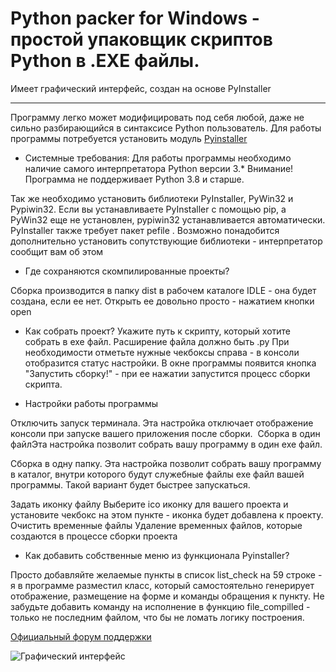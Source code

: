 
# Python packer for Windows - простой упаковщик скриптов Python в .EXE файлы.

Имеет графический интерфейс, создан на основе PyInstaller

***
Программу легко может модифицировать под себя любой, даже не сильно разбирающийся в синтаксисе Python пользователь.
Для работы программы потребуется установить модуль [Pyinstaller](https://pypi.org/project/PyInstaller/)

* Системные требования:
Для работы программы необходимо наличие самого интерпретатора Python версии 3.*
Внимание! Программа не поддерживает Python 3.8 и старше.

Так же необходимо установить библиотеки PyInstaller, PyWin32 и Pypiwin32. 
Если вы устанавливаете PyInstaller с помощью pip, а PyWin32 еще не установлен, pypiwin32 устанавливается автоматически.
PyInstaller также требует пакет pefile .
Возможно понадобится дополнительно установить сопутствующие библиотеки - интерпретатор сообщит вам об этом

* Где сохраняются скомпилированные проекты?

Сборка производится в папку dist в рабочем каталоге IDLE - она будет создана, если ее нет.​
Открыть ее довольно просто - нажатием кнопки open​
​
* Как собрать проект?
Укажите путь к скрипту, который хотите собрать в exe файл.
Расширение файла должно быть .py
При необходимости отметьте нужные чекбоксы справа - в консоли отобразится статус настройки.
В окне программы появится кнопка "Запустить сборку!" - при ее нажатии запустится процесс сборки скрипта.

* Настройки работы программы

Отключить запуск терминала.​
Эта настройка отключает отображение консоли при запуске вашего приложения после сборки.
​
Сборка в один файл​
Эта настройка позволит собрать вашу программу в один exe файл​.

Сборка в одну папку.​
Эта настройка позволит собрать вашу программу в каталог, внутри которого будут служебные файлы exe файл вашей программы​.
Такой вариант будет быстрее запускаться.

Задать иконку файлу
Выберите ico иконку для вашего проекта и установите чекбокс на этом пункте - иконка будет добавлена к проекту.
​
Очистить временные файлы​
Удаление временных файлов, которые создаются в процессе сборки проекта​

* Как добавить собственные меню из функционала Pyinstaller?

Просто добавляйте желаемые пункты в список list_check на 59 строке - я в программе разместил класс, который самостоятельно генерирует отображение, размещение на форме и команды обращения к пункту.
Не забудьте добавить команду на исполнение в функцию file_compilled - только не последним файлом, что бы не ломать логику построения.


[Официальный форум поддержки](https://safezone.cc/threads/python-exe-compiller-programma-dlja-kompiljacii-skriptov-python-v-exe-fajly.34032/#post-278301)

![Графический интерфейс](https://safezone.cc/attachments/1575478644727-png.48058/)

